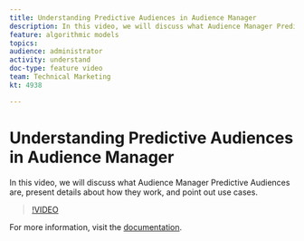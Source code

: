```yaml
---
title: Understanding Predictive Audiences in Audience Manager
description: In this video, we will discuss what Audience Manager Predictive Audiences are, present details about how they work, and point out use cases.
feature: algorithmic models
topics: 
audience: administrator
activity: understand
doc-type: feature video
team: Technical Marketing
kt: 4938

---
```


# Understanding Predictive Audiences in Audience Manager

In this video, we will discuss what Audience Manager Predictive Audiences are, present details about how they work, and point out use cases.

>[!VIDEO](https://video.tv.adobe.com/v/33629/?quality=12)

For more information, visit the [documentation](https://docs.adobe.com/content/help/en/audience-manager/user-guide/features/algorithmic-models/predictive-audiences/predictive-audiences.html).
